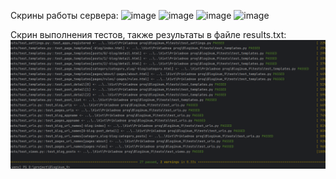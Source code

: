 Скрины работы сервера:
![image](https://github.com/user-attachments/assets/a350e646-ab1d-4908-b174-3a07be23ec52)
![image](https://github.com/user-attachments/assets/2bafacd9-877a-46a4-82b2-1d21f3122acd)
![image](https://github.com/user-attachments/assets/1481b78d-f180-4c22-80c9-d1e6ac643a31)
![image](https://github.com/user-attachments/assets/4f64f406-b999-4eee-8a0c-84f56284e45b)

Скрин выполнения тестов, также результаты в файле results.txt:
![img.png](img.png)

